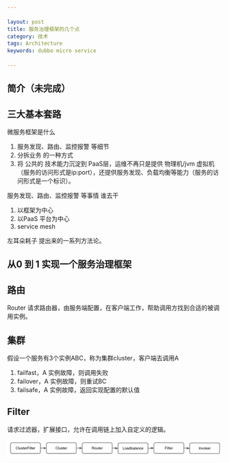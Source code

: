 ```yaml
---

layout: post
title: 服务治理框架的几个点
category: 技术
tags: Architecture
keywords: dubbo micro service

---
```


## 简介（未完成）

## 三大基本套路

微服务框架是什么

1. 服务发现、路由、监控报警 等细节
2. 分拆业务 的一种方式
3. 将 公共的 技术能力沉淀到 PaaS层，运维不再只是提供 物理机/jvm 虚拟机（服务的访问形式是ip:port），还提供服务发现、负载均衡等能力（服务的访问形式是一个标识）。

服务发现、路由、监控报警 等事情 谁去干

1. 以框架为中心
2. 以PaaS 平台为中心
3. service mesh

左耳朵耗子 提出来的一系列方法论。

## 从0 到 1 实现一个服务治理框架

## 路由

Router
请求路由器，由服务端配置，在客户端工作，帮助调用方找到合适的被调用实例。

## 集群


假设一个服务有3个实例ABC，称为集群cluster，客户端去调用A

1. failfast，A 实例故障，则调用失败
2. failover，A 实例故障，则重试BC
3. failsafe，A 实例故障，返回实现配置的默认值

## Filter

请求过滤器，扩展接口，允许在调用链上加入自定义的逻辑。

![](/public/upload/architecture/service_manage_1.png)

